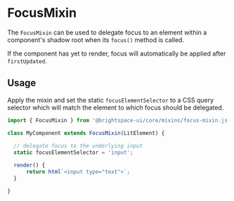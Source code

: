 # FocusMixin

The `FocusMixin` can be used to delegate focus to an element within a component's shadow root when its `focus()` method is called.

If the component has yet to render, focus will automatically be applied after `firstUpdated`.

## Usage

Apply the mixin and set the static `focusElementSelector` to a CSS query selector which will match the element to which focus should be delegated.

```js
import { FocusMixin } from '@brightspace-ui/core/mixins/focus-mixin.js';

class MyComponent extends FocusMixin(LitElement) {
  
  // delegate focus to the underlying input
  static focusElementSelector = 'input';

  render() {
	  return html`<input type="text">`;
  }

}
```
